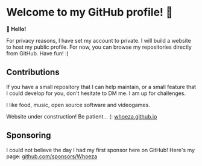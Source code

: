 # Welcome to my GitHub profile! :eyes:

**👋 Hello!**

For privacy reasons, I have set my account to private. I will build a website to host my public profile. For now, you can browse my repositories directly from GitHub. Have fun! :)

## Contributions
If you have a small repository that I can help maintain, or a small feature that I could develop for you, don't hesitate to DM me. I am up for challenges.

I like food, music, open source software and videogames.

Website under construction! Be patient... (: [whoeza.github.io](https://whoeza.github.io)

## Sponsoring
I could not believe the day I had my first sponsor here on GitHub! Here's my page: [github.com/sponsors/Whoeza](https://github.com/sponsors/Whoeza/)
